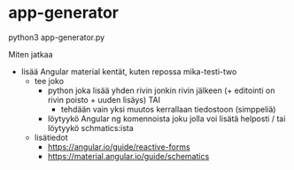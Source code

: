 # app-generator

python3 app-generator.py

Miten jatkaa

- lisää Angular material kentät, kuten repossa mika-testi-two
  - tee joko
    - python joka lisää yhden rivin jonkin rivin jälkeen (+ editointi on rivin poisto + uuden lisäys) TAI
      - tehdään vain yksi muutos kerrallaan tiedostoon (simppeliä)
    - löytyykö Angular ng komennoista joku jolla voi lisätä helposti / tai löytyykö schmatics:ista
  - lisätiedot
    - https://angular.io/guide/reactive-forms
    - https://material.angular.io/guide/schematics
